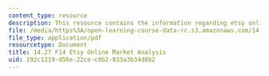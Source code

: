 ```yaml
---
content_type: resource
description: This resource contains the information regarding etsy online market analysis.
file: /media/https%3A/open-learning-course-data-rc.s3.amazonaws.com/14-27-economics-and-e-commerce-fall-2014/192c1219d56e22cec0b2833a3b34d8b2_MIT14_27F14_etsy_online.pdf
file_type: application/pdf
resourcetype: Document
title: 14.27 F14 Etsy Online Market Analysis
uid: 192c1219-d56e-22ce-c0b2-833a3b34d8b2
---
```

